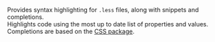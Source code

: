 Provides syntax highlighting for `.less` files, along with snippets and completions.  
Highlights code using the most up to date list of properties and values.  
Completions are based on the [CSS package](https://github.com/sublimehq/Packages/tree/master/CSS).

